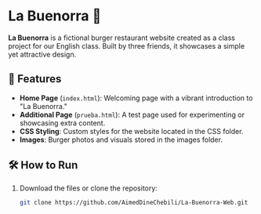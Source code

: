 # La Buenorra 🍔

**La Buenorra** is a fictional burger restaurant website created as a class project for our English class. Built by three friends, it showcases a simple yet attractive design.

## 🌟 Features

- **Home Page** (`index.html`): Welcoming page with a vibrant introduction to "La Buenorra."
- **Additional Page** (`prueba.html`): A test page used for experimenting or showcasing extra content.
- **CSS Styling**: Custom styles for the website located in the CSS folder.
- **Images**: Burger photos and visuals stored in the images folder.

## 🛠️ How to Run

1. Download the files or clone the repository:
   ```bash
   git clone https://github.com/AimedDineChebili/La-Buenorra-Web.git
